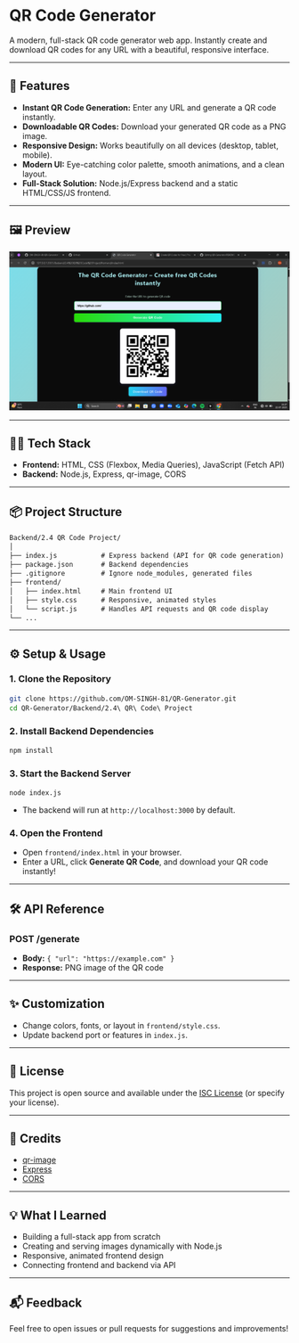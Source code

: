 # QR Code Generator

A modern, full-stack QR code generator web app. Instantly create and download QR codes for any URL with a beautiful, responsive interface.

---

## 🚀 Features
- **Instant QR Code Generation:** Enter any URL and generate a QR code instantly.
- **Downloadable QR Codes:** Download your generated QR code as a PNG image.
- **Responsive Design:** Works beautifully on all devices (desktop, tablet, mobile).
- **Modern UI:** Eye-catching color palette, smooth animations, and a clean layout.
- **Full-Stack Solution:** Node.js/Express backend and a static HTML/CSS/JS frontend.

---

## 🖼️ Preview

![App Screenshot](./frontend-preview.png) <!-- Add a screenshot if available -->

---

## 🧑‍💻 Tech Stack
- **Frontend:** HTML, CSS (Flexbox, Media Queries), JavaScript (Fetch API)
- **Backend:** Node.js, Express, qr-image, CORS

---

## 📦 Project Structure
```
Backend/2.4 QR Code Project/
│
├── index.js           # Express backend (API for QR code generation)
├── package.json       # Backend dependencies
├── .gitignore         # Ignore node_modules, generated files
├── frontend/
│   ├── index.html     # Main frontend UI
│   ├── style.css      # Responsive, animated styles
│   └── script.js      # Handles API requests and QR code display
└── ...
```

---

## ⚙️ Setup & Usage

### 1. **Clone the Repository**
```sh
git clone https://github.com/OM-SINGH-81/QR-Generator.git
cd QR-Generator/Backend/2.4\ QR\ Code\ Project
```

### 2. **Install Backend Dependencies**
```sh
npm install
```

### 3. **Start the Backend Server**
```sh
node index.js
```
- The backend will run at `http://localhost:3000` by default.

### 4. **Open the Frontend**
- Open `frontend/index.html` in your browser.
- Enter a URL, click **Generate QR Code**, and download your QR code instantly!

---

## 🛠️ API Reference

### **POST /generate**
- **Body:** `{ "url": "https://example.com" }`
- **Response:** PNG image of the QR code

---

## ✨ Customization
- Change colors, fonts, or layout in `frontend/style.css`.
- Update backend port or features in `index.js`.

---

## 📄 License
This project is open source and available under the [ISC License](../LICENSE) (or specify your license).

---

## 🙌 Credits
- [qr-image](https://www.npmjs.com/package/qr-image)
- [Express](https://expressjs.com/)
- [CORS](https://www.npmjs.com/package/cors)

---

## 💡 What I Learned
- Building a full-stack app from scratch
- Creating and serving images dynamically with Node.js
- Responsive, animated frontend design
- Connecting frontend and backend via API

---

## 📬 Feedback
Feel free to open issues or pull requests for suggestions and improvements! 
